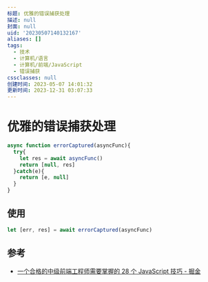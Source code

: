 ```yaml
---
标题: 优雅的错误捕获处理
描述: null
封面: null
uid: '20230507140132167'
aliases: []
tags:
  - 技术
  - 计算机/语言
  - 计算机/前端/JavaScript
  - 错误捕获
cssclasses: null
创建时间: 2023-05-07 14:01:32
更新时间: 2023-12-31 03:07:33
---
```


# 优雅的错误捕获处理

```javascript
async function errorCaptured(asyncFunc){
  try{
    let res = await asyncFunc()
    return [null, res]
  }catch(e){
    return [e, null]
  }
}
```

## 使用

```javascript
let [err, res] = await errorCaptured(asyncFunc)
```

## 参考

- [一个合格的中级前端工程师需要掌握的 28 个 JavaScript 技巧 - 掘金](https://juejin.cn/post/6844903856489365518#heading-27)
